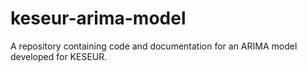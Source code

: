 # keseur-arima-model
A repository containing code and documentation for an ARIMA model developed for KESEUR.

